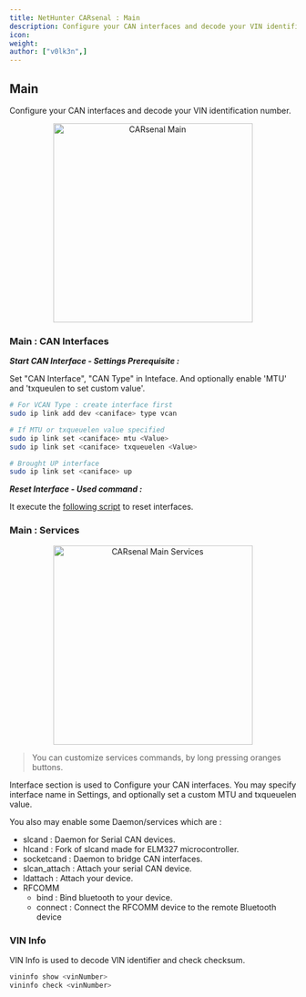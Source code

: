 ```yaml
---
title: NetHunter CARsenal : Main
description: Configure your CAN interfaces and decode your VIN identification number.
icon:
weight:
author: ["v0lk3n",]
---
```


## Main

Configure your CAN interfaces and decode your VIN identification number.

<p style="text-align: center"><img src="../assets/main.gif" width="350" alt="CARsenal Main"></p>

### Main : CAN Interfaces

***Start CAN Interface - Settings Prerequisite :***

Set "CAN Interface", "CAN Type" in Inteface. And optionally enable 'MTU' and 'txqueulen to set custom value'.

```bash
# For VCAN Type : create interface first
sudo ip link add dev <caniface> type vcan

# If MTU or txqueuelen value specified
sudo ip link set <caniface> mtu <Value>
sudo ip link set <caniface> txqueuelen <Value>

# Brought UP interface
sudo ip link set <caniface> up
```

***Reset Interface - Used command :***

It execute the <a href="https://raw.githubusercontent.com/V0lk3n/NetHunter-CarArsenal/refs/heads/main/can_reset.sh" target="_blank">following script</a> to reset interfaces.


### Main : Services

<p style="text-align: center"><img src="../assets/main-services.gif" width="350" alt="CARsenal Main Services"></p>

> You can customize services commands, by long pressing oranges buttons.

Interface section is used to Configure your CAN interfaces. You may specify interface name in Settings, and optionally set a custom MTU and txqueuelen value.

You also may enable some Daemon/services which are :

- slcand : Daemon for Serial CAN devices.
- hlcand : Fork of slcand made for ELM327 microcontroller.
- socketcand : Daemon to bridge CAN interfaces.
- slcan_attach : Attach your serial CAN device.
- ldattach : Attach your device.
- RFCOMM
    - bind : Bind bluetooth to your device.
    - connect : Connect the RFCOMM device to the remote Bluetooth device


### VIN Info

VIN Info is used to decode VIN identifier and check checksum.

```bash
vininfo show <vinNumber>
vininfo check <vinNumber>
```
